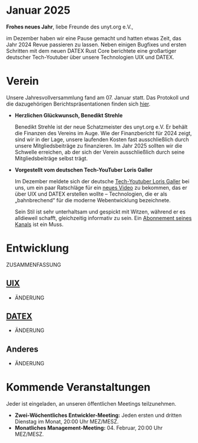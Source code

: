 # Januar 2025

**Frohes neues Jahr**, liebe Freunde des unyt.org e.V.,

im Dezember haben wir eine Pause gemacht und hatten etwas Zeit, das
Jahr 2024 Revue passieren zu lassen. Neben einigen Bugfixes und ersten Schritten mit dem neuen DATEX
Rust Core berichtete eine großartiger deutscher Tech-Youtuber über
unsere Technologien UIX und DATEX.

# Verein

Unsere Jahresvollversammlung fand am 07. Januar statt. Das Protokoll und die dazugehörigen Berichtspräsentationen finden sich [hier](https://github.com/unyt-org/administration-public/blob/main/Protocols/2025-01-07.md).

- **Herzlichen Glückwunsch, Benedikt Strehle**
  
  Benedikt Strehle ist der neue Schatzmeister des unyt.org e.V. Er behält die Finanzen des Vereins im Auge. Wie der Finanzbericht für 2024 zeigt, sind wir in der Lage, unsere laufenden Kosten fast ausschließlich durch unsere Mitgliedsbeiträge zu finanzieren. Im Jahr 2025 sollten wir die Schwelle erreichen, ab der sich der Verein ausschließlich durch seine Mitgliedsbeiträge selbst trägt.

- **Vorgestellt vom deutschen Tech-YouTuber Loris Galler**

  Im Dezember meldete sich der deutsche [Tech-Youtuber Loris Galler](https://youtube.com/@lorisgaller) bei uns, um
  ein paar Ratschläge für ein [neues Video](https://youtu.be/b7fJfbItzdM?si=RPvp_r3Qs3RZLkGH) zu bekommen, das er über UIX und DATEX erstellen wollte – Technologien, die er als „bahnbrechend“ für die moderne Webentwicklung bezeichnete.

  Sein Stil ist sehr unterhaltsam und gespickt mit Witzen, während er es alldieweil schafft, gleichzeitig informativ zu sein. Ein [Abonnement seines Kanals](https://www.youtube.com/@lorisgaller?sub_confirmation=1)
  ist ein Muss.

# Entwicklung
ZUSAMMENFASSUNG

## [UIX](https://github.com/unyt-org/uix/pulls?q=is:closed%20created:2024-12-01..2024-12-31)
* ÄNDERUNG

## [DATEX](https://github.com/unyt-org/datex-core-js-legacy/pulls?q=is:closed%20created:2024-12-01..2024-12-31)
* ÄNDERUNG

## Anderes
* ÄNDERUNG

# Kommende Veranstaltungen

Jeder ist eingeladen, an unseren öffentlichen Meetings teilzunehmen.

* **Zwei-Wöchentliches Entwickler-Meeting:** Jeden ersten und dritten Dienstag im Monat, 20:00 Uhr MEZ/MESZ.
* **Monatliches Management-Meeting:** 04. Februar, 20:00 Uhr MEZ/MESZ.
